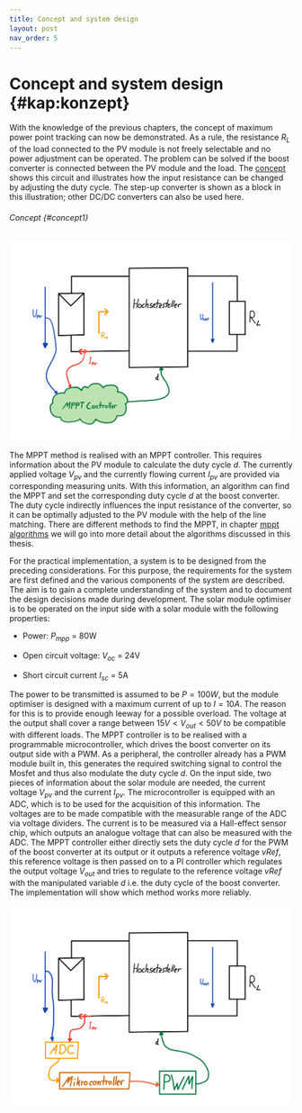 ```yaml
---
title: Concept and system design
layout: post
nav_order: 5
---
```


# Concept and system design {#kap:konzept}

With the knowledge of the previous chapters, the concept of maximum
power point tracking can now be demonstrated. As a rule, the resistance
$R_{L}$ of the load connected to the PV module is not freely selectable
and no power adjustment can be operated. The problem can be solved if
the boost converter is connected between the PV module and the load. The [concept](#concept1) shows this circuit and illustrates how the
input resistance can be changed by adjusting the duty cycle. The step-up
converter is shown as a block in this illustration; other DC/DC
converters can also be used here.

###### Concept {#concept1}
![image](assets/image/konzept5.png)

The MPPT method is
realised with an MPPT controller. This requires information about the PV
module to calculate the duty cycle $d$. The currently applied voltage
$V_{pv}$ and the currently flowing current $I_{pv}$ are provided via
corresponding measuring units. With this information, an algorithm can
find the MPPT and set the corresponding duty cycle $d$ at the boost
converter. The duty cycle indirectly influences the input resistance of
the converter, so it can be optimally adjusted to the PV module with the
help of the line matching. There are different methods to find the MPPT,
in chapter [mppt algorithms](algorithms) we will go into more detail about the
algorithms discussed in this thesis.

For the practical implementation, a system is to be designed from the
preceding considerations. For this purpose, the requirements for the
system are first defined and the various components of the system are
described. The aim is to gain a complete understanding of the system and
to document the design decisions made during development. The solar
module optimiser is to be operated on the input side with a solar module
with the following properties:

-   Power: $P_{mpp}$ = 80W

-   Open circuit voltage: $V_{oc}$ = 24V

-   Short circuit current $I_{sc}$ = 5A

The power to be transmitted is assumed to be $P=100W$, but the module
optimiser is designed with a maximum current of up to $I=10A$. The
reason for this is to provide enough leeway for a possible overload. The
voltage at the output shall cover a range between $15V<V_{out}<50V$ to
be compatible with different loads. The MPPT controller is to be
realised with a programmable microcontroller, which drives the boost
converter on its output side with a PWM. As a peripheral, the controller already
has a PWM module
built in, this generates the required switching signal to control the
Mosfet and thus
also modulate the duty cycle $d$. On the input side, two pieces of
information about the solar module are needed, the current voltage
$V_{pv}$ and the current $I_{pv}$. The microcontroller is equipped with
an ADC, which is to
be used for the acquisition of this information. The voltages are to be
made compatible with the measurable range of the
ADC via voltage
dividers. The current is to be measured via a Hall-effect sensor chip,
which outputs an analogue voltage that can also be measured with the
ADC. The MPPT controller either directly sets the duty cycle $d$ for the
PWM of the boost
converter at its output or it outputs a reference voltage $vRef$, this
reference voltage is then passed on to a PI controller which regulates
the output voltage $V_{out}$ and tries to regulate to the reference
voltage $vRef$ with the manipulated variable $d$ i.e. the duty cycle of
the boost converter. The implementation will show which method works
more reliably.

![image](assets/image/konzept7.png)

